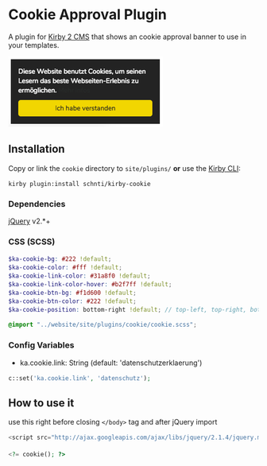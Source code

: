 # Cookie Approval Plugin

A plugin for [Kirby 2 CMS](http://getkirby.com) that shows an cookie approval banner to use in your templates.

![Cookie Approval Plugin Example](./cookie.png)

## Installation

Copy or link the `cookie` directory to `site/plugins/` **or** use the [Kirby CLI](https://github.com/getkirby/cli):

```
kirby plugin:install schnti/kirby-cookie
```

### Dependencies

[jQuery](https://jquery.com) v2.*+

### CSS (SCSS)
```SCSS
$ka-cookie-bg: #222 !default;
$ka-cookie-color: #fff !default;
$ka-cookie-link-color: #31a8f0 !default;
$ka-cookie-link-color-hover: #b2f7ff !default;
$ka-cookie-btn-bg: #f1d600 !default;
$ka-cookie-btn-color: #222 !default;
$ka-cookie-position: bottom-right !default; // top-left, top-right, bottom-left, bottom-right
```

```SCSS
@import "../website/site/plugins/cookie/cookie.scss";
```

### Config Variables

* ka.cookie.link: String (default: 'datenschutzerklaerung')


```php
c::set('ka.cookie.link', 'datenschutz');
```

## How to use it

use this right before closing `</body>` tag and after jQuery import

```php
<script src="http://ajax.googleapis.com/ajax/libs/jquery/2.1.4/jquery.min.js"></script>

<?= cookie(); ?>
```